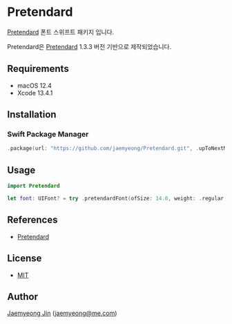 # Pretendard

[Pretendard](https://cactus.tistory.com/306) 폰트 스위프트 패키지 입니다.

Pretendard은 [Pretendard](https://cactus.tistory.com/306) 1.3.3 버전 기반으로 제작되었습니다.

## Requirements

- macOS 12.4
- Xcode 13.4.1

## Installation

### Swift Package Manager

```swift
.package(url: "https://github.com/jaemyeong/Pretendard.git", .upToNextMajor(from: "0.2.0"))
```

## Usage

```swift
import Pretendard

let font: UIFont? = try .pretendardFont(ofSize: 14.0, weight: .regular)
```

## References

- [Pretendard](https://cactus.tistory.com/306)

## License

- [MIT](LICENSE)

## Author

[Jaemyeong Jin](https://github.com/jaemyeong) ([jaemyeong@me.com](mailto:jaemyeong@me.com))
